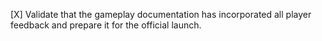 [X] Validate that the gameplay documentation has incorporated all player feedback and prepare it for the official launch.